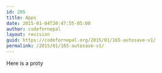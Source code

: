 ```yaml
---
id: 205
title: Apps
date: 2015-01-04T20:47:55-05:00
author: codefornepal
layout: revision
guid: https://codefornepal.org/2015/01/165-autosave-v1/
permalink: /2015/01/165-autosave-v1/
---
```

Here is a proty